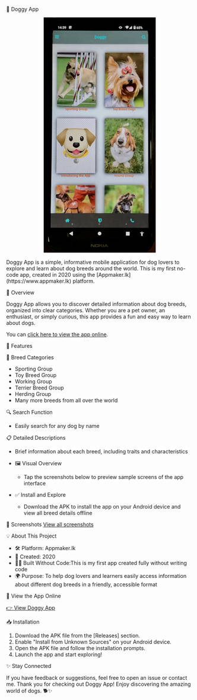 🐶 Doggy App

<p align="center">
  <img src="./Screenshots/IMG_4016.jpg" alt="Screenshot" width="60%" />
</p>
Doggy App is a simple, informative mobile application for dog lovers to explore and learn about dog breeds around the world. This is my first no-code app, created in 2020 using the [Appmaker.lk](https://www.appmaker.lk) platform.

🌟 Overview

Doggy App allows you to discover detailed information about dog breeds, organized into clear categories. Whether you are a pet owner, an enthusiast, or simply curious, this app provides a fun and easy way to learn about dogs.

You can [click here to view the app online](https://myappmaker.io/Doggy/).

📲 Features

🐾 Breed Categories
  - Sporting Group
  - Toy Breed Group
  - Working Group
  - Terrier Breed Group
  - Herding Group
  - Many more breeds from all over the world

 🔍 Search Function
  - Easily search for any dog by name

 📋 Detailed Descriptions
  - Brief information about each breed, including traits and characteristics

- 🖼 Visual Overview
  - Tap the screenshots below to preview sample screens of the app interface

- ✅ Install and Explore
  - Download the APK to install the app on your Android device and view all breed details offline


 📸 Screenshots
[View all screenshots](./Screenshots/)


💡 About This Project

- 🛠 Platform: Appmaker.lk
- 🚀 Created: 2020
- 👨‍💻 Built Without Code:This is my first app created fully without writing code
- 🌍 Purpose: To help dog lovers and learners easily access information about different dog breeds in a friendly, accessible format


🔗 View the App Online

[👉 View Doggy App](https://myappmaker.io/Doggy/)

 📥 Installation

1. Download the APK file from the [Releases] section.
2. Enable "Install from Unknown Sources" on your Android device.
3. Open the APK file and follow the installation prompts.
4. Launch the app and start exploring!

✨ Stay Connected

If you have feedback or suggestions, feel free to open an issue or contact me.
Thank you for checking out Doggy App! Enjoy discovering the amazing world of dogs. 🐕✨
